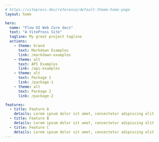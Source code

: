 ```yaml
---
# https://vitepress.dev/reference/default-theme-home-page
layout: home

hero:
  name: "Flow UI Web Core docs"
  text: "A VitePress Site"
  tagline: My great project tagline
  actions:
    - theme: brand
      text: Markdown Examples
      link: /markdown-examples
    - theme: alt
      text: API Examples
      link: /api-examples
    - theme: alt
      text: Package 1
      link: /package-1
    - theme: alt
      text: Package 2
      link: /package-2

features:
  - title: Feature A
    details: Lorem ipsum dolor sit amet, consectetur adipiscing elit
  - title: Feature B
    details: Lorem ipsum dolor sit amet, consectetur adipiscing elit
  - title: Feature C
    details: Lorem ipsum dolor sit amet, consectetur adipiscing elit
---
```


